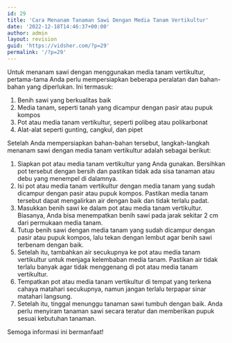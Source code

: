 ```yaml
---
id: 29
title: 'Cara Menanam Tanaman Sawi Dengan Media Tanam Vertikultur'
date: '2022-12-18T14:46:37+00:00'
author: admin
layout: revision
guid: 'https://vidsher.com/?p=29'
permalink: '/?p=29'
---
```


Untuk menanam sawi dengan menggunakan media tanam vertikultur, pertama-tama Anda perlu mempersiapkan beberapa peralatan dan bahan-bahan yang diperlukan. Ini termasuk:

1. Benih sawi yang berkualitas baik
2. Media tanam, seperti tanah yang dicampur dengan pasir atau pupuk kompos
3. Pot atau media tanam vertikultur, seperti polibeg atau polikarbonat
4. Alat-alat seperti gunting, cangkul, dan pipet

Setelah Anda mempersiapkan bahan-bahan tersebut, langkah-langkah menanam sawi dengan media tanam vertikultur adalah sebagai berikut:

1. Siapkan pot atau media tanam vertikultur yang Anda gunakan. Bersihkan pot tersebut dengan bersih dan pastikan tidak ada sisa tanaman atau debu yang menempel di dalamnya.
2. Isi pot atau media tanam vertikultur dengan media tanam yang sudah dicampur dengan pasir atau pupuk kompos. Pastikan media tanam tersebut dapat mengalirkan air dengan baik dan tidak terlalu padat.
3. Masukkan benih sawi ke dalam pot atau media tanam vertikultur. Biasanya, Anda bisa menempatkan benih sawi pada jarak sekitar 2 cm dari permukaan media tanam.
4. Tutup benih sawi dengan media tanam yang sudah dicampur dengan pasir atau pupuk kompos, lalu tekan dengan lembut agar benih sawi terbenam dengan baik.
5. Setelah itu, tambahkan air secukupnya ke pot atau media tanam vertikultur untuk menjaga kelembaban media tanam. Pastikan air tidak terlalu banyak agar tidak menggenang di pot atau media tanam vertikultur.
6. Tempatkan pot atau media tanam vertikultur di tempat yang terkena cahaya matahari secukupnya, namun jangan terlalu terpapar sinar matahari langsung.
7. Setelah itu, tinggal menunggu tanaman sawi tumbuh dengan baik. Anda perlu menyiram tanaman sawi secara teratur dan memberikan pupuk sesuai kebutuhan tanaman.

Semoga informasi ini bermanfaat!